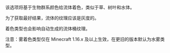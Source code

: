 该选项将基于生物群系颜色给流体着色，类似于草、树叶和水体。

为了获取最好结果，流体的纹理应该是灰度的。

着色类型也会影响自动生成的流体桶纹理。

注意：雾着色类型仅在 Minecraft 1.16.x 及以上生效，在更旧的版本默认为水雾类型。
